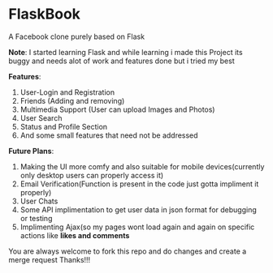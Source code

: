 # FlaskBook

A Facebook clone purely based on Flask

<b>Note</b>: I started learning Flask and while learning i made this Project its buggy and needs alot of work and features done but i tried my best

<b>Features</b>:
  1. User-Login and Registration 
  2. Friends (Adding and removing)
  3. Multimedia Support (User can upload Images and Photos)
  4. User Search
  5. Status and Profile Section
  6. And some small features that need not be addressed
  
<b>Future Plans</b>:
  1. Making the UI more comfy and also suitable for mobile devices(currently only desktop users can properly access it)
  2. Email Verification(Function is present in the code just gotta impliment it properly)
  3. User Chats
  4. Some API implimentation to get user data in json format for debugging or testing
  5. Implimenting Ajax(so my pages wont load again and again on specific actions like <b>likes and comments</b>
  
You are always welcome to fork this repo and do changes and create a merge request Thanks!!!
